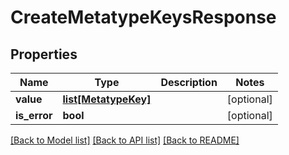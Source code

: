 # CreateMetatypeKeysResponse

## Properties
Name | Type | Description | Notes
------------ | ------------- | ------------- | -------------
**value** | [**list[MetatypeKey]**](MetatypeKey.md) |  | [optional] 
**is_error** | **bool** |  | [optional] 

[[Back to Model list]](../README.md#documentation-for-models) [[Back to API list]](../README.md#documentation-for-api-endpoints) [[Back to README]](../README.md)

